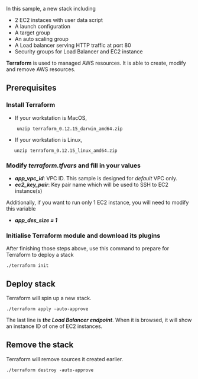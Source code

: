 In this sample, a new stack including
- 2 EC2 instaces with user data script
- A launch configuration
- A target group
- An auto scaling group
- A Load balancer serving HTTP traffic at port 80
- Security groups for Load Balancer and EC2 instance

**Terraform** is used to managed AWS resources. It is able to create, modify and remove AWS resources. 


## Prerequisites

### Install Terraform

 - If your workstation is MacOS,
```
    unzip terraform_0.12.15_darwin_amd64.zip
```
 - If your workstation is Linux,
 ```
    unzip terraform_0.12.15_linux_amd64.zip
```


### Modify ***terraform.tfvars*** and fill in your values

- ***app_vpc_id***: VPC ID. This sample is designed for *default* VPC only.
- ***ec2_key_pair***: Key pair name which will be used to SSH to EC2 instance(s)

Additionally, if you want to run only 1 EC2 instance, you will need to modify this variable
- ***app_des_size = 1***


### Initialise Terraform module and download its plugins
After finishing those steps above, use this command to prepare for Terraform to deploy a stack
```
./terraform init
```


## Deploy stack
Terraform will spin up a new stack.
```
./terraform apply -auto-approve
```

The last line is ***the Load Balancer endpoint***. When it is browsed, it will show an instance ID of one of EC2 instances.


## Remove the stack
Terraform will remove sources it created earlier.
```
./terraform destroy -auto-approve
```


